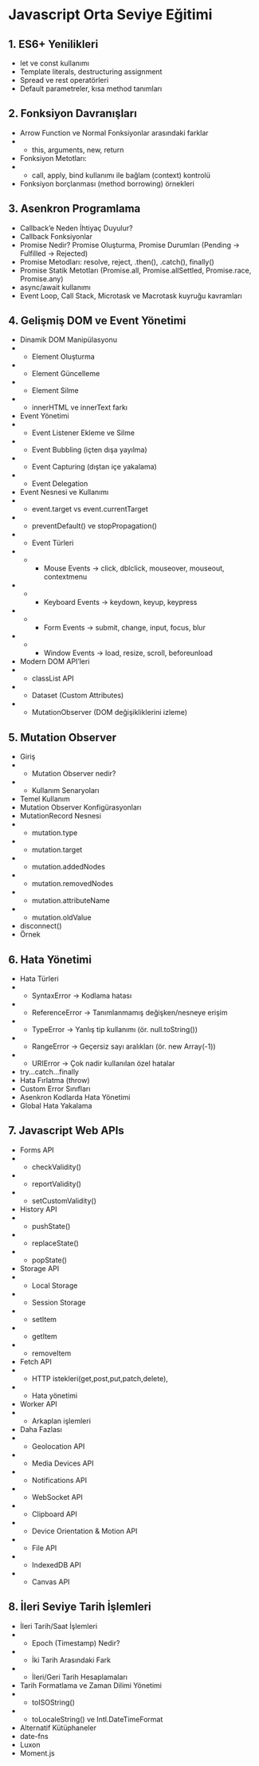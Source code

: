 # Javascript Orta Seviye Eğitimi

## 1. ES6+ Yenilikleri
* let ve const kullanımı
* Template literals, destructuring assignment
* Spread ve rest operatörleri
* Default parametreler, kısa method tanımları

## 2. Fonksiyon Davranışları
* Arrow Function ve Normal Fonksiyonlar arasındaki farklar
* * this, arguments, new, return
* Fonksiyon Metotları:
* * call, apply, bind kullanımı ile bağlam (context) kontrolü
* Fonksiyon borçlanması (method borrowing) örnekleri

## 3. Asenkron Programlama
* Callback’e Neden İhtiyaç Duyulur?
* Callback Fonksiyonlar
* Promise Nedir? Promise Oluşturma, Promise Durumları (Pending → Fulfilled → Rejected)
* Promise Metodları: resolve, reject, .then(), .catch(), finally()
* Promise Statik Metotları (Promise.all, Promise.allSettled, Promise.race, Promise.any)
* async/await kullanımı
* Event Loop, Call Stack, Microtask ve Macrotask kuyruğu kavramları

## 4. Gelişmiş DOM ve Event Yönetimi
* Dinamik DOM Manipülasyonu
* * Element Oluşturma
* * Element Güncelleme
* * Element Silme
* * innerHTML ve innerText farkı
* Event Yönetimi
* * Event Listener Ekleme ve Silme
* * Event Bubbling (içten dışa yayılma)
* * Event Capturing (dıştan içe yakalama)
* * Event Delegation
* Event Nesnesi ve Kullanımı
* * event.target vs event.currentTarget
* * preventDefault() ve stopPropagation()
* * Event Türleri
* * * Mouse Events → click, dblclick, mouseover, mouseout, contextmenu
* * * Keyboard Events → keydown, keyup, keypress
* * * Form Events → submit, change, input, focus, blur
* * * Window Events → load, resize, scroll, beforeunload
* Modern DOM API’leri
* * classList API
* * Dataset (Custom Attributes)
* * MutationObserver (DOM değişikliklerini izleme)

## 5. Mutation Observer
* Giriş
* * Mutation Observer nedir?
* * Kullanım Senaryoları
* Temel Kullanım
* Mutation Observer Konfigürasyonları
* MutationRecord Nesnesi
* * mutation.type
* * mutation.target
* * mutation.addedNodes
* * mutation.removedNodes
* * mutation.attributeName
* * mutation.oldValue
* disconnect()
* Örnek

## 6. Hata Yönetimi
* Hata Türleri
* * SyntaxError → Kodlama hatası
* * ReferenceError → Tanımlanmamış değişken/nesneye erişim
* * TypeError → Yanlış tip kullanımı (ör. null.toString())
* * RangeError → Geçersiz sayı aralıkları (ör. new Array(-1))
* * URIError → Çok nadir kullanılan özel hatalar
* try...catch...finally
* Hata Fırlatma (throw)
* Custom Error Sınıfları
* Asenkron Kodlarda Hata Yönetimi
* Global Hata Yakalama

## 7. Javascript Web APIs
* Forms API
* * checkValidity()
* * reportValidity()
* * setCustomValidity()
* History API
* * pushState()
* * replaceState()
* * popState()
* Storage API
* * Local Storage
* * Session Storage
* * setItem
* * getItem
* * removeItem
* Fetch API
* * HTTP istekleri(get,post,put,patch,delete),
* * Hata yönetimi
* Worker API
* * Arkaplan işlemleri
* Daha Fazlası
* * Geolocation API
* * Media Devices API
* * Notifications API
* * WebSocket API
* * Clipboard API
* * Device Orientation & Motion API
* * File API
* * IndexedDB API
* * Canvas API

## 8. İleri Seviye Tarih İşlemleri
* İleri Tarih/Saat İşlemleri
* * Epoch (Timestamp) Nedir?
* * İki Tarih Arasındaki Fark
* * İleri/Geri Tarih Hesaplamaları
* Tarih Formatlama ve Zaman Dilimi Yönetimi
* * toISOString()
* * toLocaleString() ve Intl.DateTimeFormat
* Alternatif Kütüphaneler
* date-fns
* Luxon
* Moment.js
